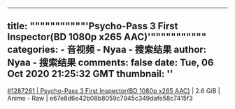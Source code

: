 
---
title: """""""""""'Psycho-Pass 3 First Inspector(BD 1080p x265 AAC)'"""""""""""
categories: 
    - 音视频
    - Nyaa - 搜索结果
author: Nyaa - 搜索结果
comments: false
date: Tue, 06 Oct 2020 21:25:32 GMT
thumbnail: ''
---

<div>   
<a href="https://nyaa.si/view/1287261">#1287261 | Psycho-Pass 3 First Inspector(BD 1080p x265 AAC)</a> | 2.6 GiB | Anime - Raw | e67e8d6e42b08b8059c7945c349dafe58c7415f3  
</div>
            